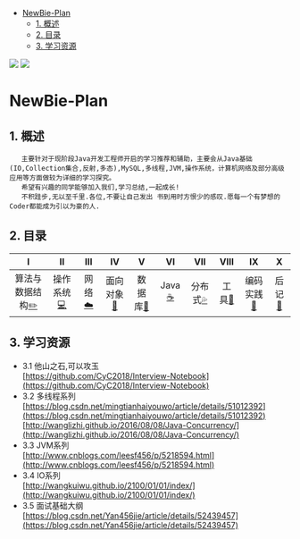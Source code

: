 <!-- GFM-TOC -->
* [NewBie-Plan](#NewBie-Plan)
    * [1. 概述](#1-概述)
    * [2. 目录](#2-目录)
    * [3. 学习资源](#3-学习资源)
<!-- GFM-TOC -->
![](https://img.shields.io/badge/update-today-blue.svg) ![](https://img.shields.io/badge/gitbook-making-lightgrey.svg) 
# NewBie-Plan
## 1. 概述
```
   主要针对于现阶段Java开发工程师开启的学习推荐和辅助，主要会从Java基础(IO,Collection集合,反射,多态),MySQL,多线程,JVM,操作系统，计算机网络及部分高级应用等方面做较为详细的学习探究。
   希望有兴趣的同学能够加入我们,学习总结,一起成长!
   不积跬步,无以至千里.各位,不要让自己发出 书到用时方恨少的感叹.愿每一个有梦想的Coder都能成为引以为豪的人.
```
## 2. 目录
  
| Ⅰ | Ⅱ | Ⅲ | Ⅳ | Ⅴ | Ⅵ | Ⅶ | Ⅷ | Ⅸ | Ⅹ |
| :--------: | :---------: | :---------: | :---------: | :---------: | :---------:| :---------: | :-------: | :-------:| :------:|
| 算法与数据结构[:pencil2:](#算法-pencil2) | 操作系统[:computer:](#操作系统-computer)|网络[:cloud:](#网络-cloud) | 面向对象[:couple:](#面向对象-couple) |数据库[:floppy_disk:](#数据库-floppy_disk)| Java [:coffee:](#java-coffee)| 分布式[:sweat_drops:](#分布式-sweat_drops)| 工具[:hammer:](#工具-hammer)| 编码实践[:speak_no_evil:](#编码实践-speak_no_evil)| 后记[:memo:](#后记-memo) |
  
## 3. 学习资源
  
  - 3.1 他山之石,可以攻玉</br>
   [https://github.com/CyC2018/Interview-Notebook](https://github.com/CyC2018/Interview-Notebook)
  - 3.2 多线程系列</br>
   [https://blog.csdn.net/mingtianhaiyouwo/article/details/51012392](https://blog.csdn.net/mingtianhaiyouwo/article/details/51012392)</br>
   [http://wanglizhi.github.io/2016/08/08/Java-Concurrency/](http://wanglizhi.github.io/2016/08/08/Java-Concurrency/)
  - 3.3 JVM系列</br>
   [http://www.cnblogs.com/leesf456/p/5218594.html](http://www.cnblogs.com/leesf456/p/5218594.html)
  - 3.4 IO系列</br>
   [http://wangkuiwu.github.io/2100/01/01/index/](http://wangkuiwu.github.io/2100/01/01/index/)
  - 3.5 面试基础大纲</br>
   [https://blog.csdn.net/Yan456jie/article/details/52439457](https://blog.csdn.net/Yan456jie/article/details/52439457)   
